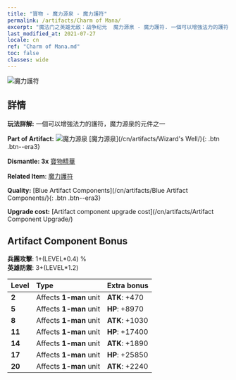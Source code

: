 ```yaml
---
title: "寶物 - 魔力源泉 - 魔力護符"
permalink: /artifacts/Charm of Mana/
excerpt: "魔法门之英雄无敌：战争纪元  魔力源泉 - 魔力護符. 一個可以增強法力的護符，魔力源泉的元件之一"
last_modified_at: 2021-07-27
locale: cn
ref: "Charm of Mana.md"
toc: false
classes: wide
---
```


 ![魔力護符](/images/t/artifact_40211.png)



## 詳情

 **玩法詳解:** 一個可以增強法力的護符，魔力源泉的元件之一

 **Part of Artifact:** ![魔力源泉](/images/t/icon_artifact_21.png) [魔力源泉](/cn/artifacts/Wizard's Well/){: .btn .btn--era3}

 **Dismantle: 3x** [寶物精華](/cn/Items/con_905/)

 **Related Item**: [魔力護符](/cn/Items/art_112/)

 **Quality:** [Blue Artifact Components](/cn/artifacts/Blue Artifact Components/){: .btn .btn--era3}

 **Upgrade cost:** [Artifact component upgrade cost](/cn/artifacts/Artifact Component Upgrade/)

## Artifact Component Bonus

  **兵團攻擊**: 1+(LEVEL\*0.4) %<br/>**英雄防禦**: 3+(LEVEL\*1.2)

  |  Level  | Type |    Extra bonus  | 
  |:--------|:-----|:----------------| 
  | **2** | Affects **1-man** unit | **ATK**: +470 | 
  | **5** | Affects **1-man** unit | **HP**: +8970 | 
  | **8** | Affects **1-man** unit | **ATK**: +1030 | 
  | **11** | Affects **1-man** unit | **HP**: +17400 | 
  | **14** | Affects **1-man** unit | **ATK**: +1890 | 
  | **17** | Affects **1-man** unit | **HP**: +25850 | 
  | **20** | Affects **1-man** unit | **ATK**: +2240 | 
